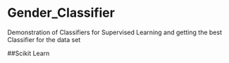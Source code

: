 # Gender_Classifier
Demonstration of Classifiers for Supervised Learning and getting the best Classifier for the data set



##Scikit Learn
